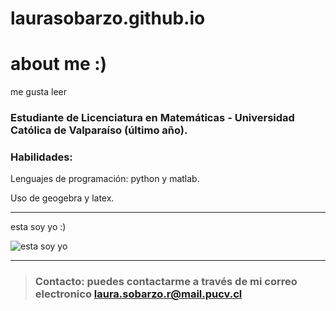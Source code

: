 # laurasobarzo.github.io

# about me :) 
me gusta leer 
### Estudiante de Licenciatura en Matemáticas - Universidad Católica de Valparaíso (último año).

### **Habilidades:**
Lenguajes de programación: python y matlab.

Uso de geogebra y latex.

***

esta soy yo :) 

![esta soy yo](https://encrypted-tbn0.gstatic.com/images?q=tbn:ANd9GcTgLOR8wR0M4NixZ4CpzLlOWyermfOHsSA_RQ&s)




***

>### **Contacto:** puedes contactarme a través de mi correo electronico <laura.sobarzo.r@mail.pucv.cl>
